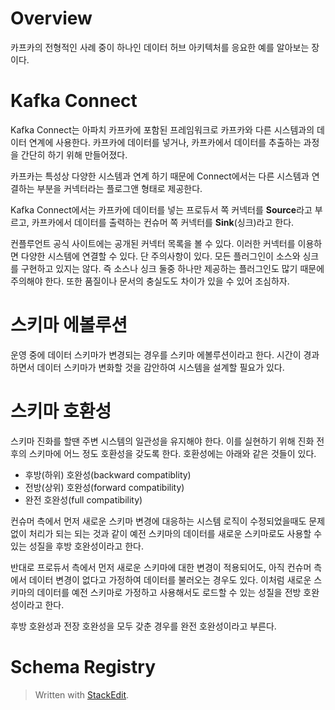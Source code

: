 # Overview

카프카의 전형적인 사례 중이 하나인 데이터 허브 아키텍처를 응요한 예를
알아보는 장이다. 

# Kafka Connect

Kafka Connect는 아파치 카프카에 포함된 프레임워크로 카프카와 다른 시스템과의 데이터 연계에 사용한다. 카프카에 데이터를 넣거나, 카프카에서 데이터를 추출하는 과정을 간단히 하기 위해 만들어졌다. 

카프카는 특성상 다양한 시스템과 연계 하기 때문에 Connect에서는 다른 시스템과 연결하는 부분을 커넥터라는 플로그앤 형태로 제공한다. 

Kafka Connect에서는 카프카에 데이터를 넣는 프로듀서 쪽 커넥터를 **Source**라고 부르고, 카프카에서 데이터를 출력하는 컨슈머 쪽 커넥터를 **Sink**(싱크)라고 한다. 

컨플루언트 공식 사이트에는 공개된 커넥터 목록을 볼 수 있다. 이러한 커넥터를 이용하면 다양한 시스템에 연결할 수 있다. 단 주의사항이 있다. 모든 플러그인이 소스와 싱크를 구현하고 있지는 않다. 즉 소스나 싱크 둘중 하나만 제공하는 플러그인도 많기 때문에 주의해야 한다. 또한 품질이나 문서의 충실도도 차이가 있을 수 있어 조심하자.

# 스키마 에볼루션

운영 중에 데이터 스키마가 변경되는 경우를 스키마 에볼루션이라고 한다.   시간이 경과하면서 데이터 스키마가 변화할 것을 감안하여 시스템을 설계할 필요가 있다.

# 스키마 호환성

스키마 진화를 할땐 주변 시스템의 일관성을 유지해야 한다. 이를 실현하기 위해 진화 전후의 스키마에 어느 정도 호환성을 갖도록 한다. 호환성에는 아래와 같은 것들이 있다. 

* 후방(하위) 호완성(backward compatiblity)
* 전방(상위) 호완성(forward compatibility)
* 완전 호완성(full compatibility)

컨슈머 측에서 먼저 새로운 스키마 변경에 대응하는 시스템 로직이 수정되었을때도 문제 없이 처리가 되는 되는 것과 같이 예전 스키마의 데이터를 새로운 스키마로도 사용할 수 있는 성질을 후방 호완성이라고 한다. 

반대로 프로듀서 측에서 먼저 새로운 스키마에 대한 변경이 적용되어도, 아직 컨슈머 측에서 데이터 변경이 없다고 가정하여 데이터를 불러오는 경우도 있다. 이처럼 새로운 스키마의 데이터를 예전 스키마로 가정하고 사용해서도 로드할 수 있는 성질을 전방 호완성이라고 한다. 

후방 호완성과 전장 호완성을 모두 갖춘 경우를 완전 호완성이라고 부른다. 

# Schema Registry



> Written with [StackEdit](https://stackedit.io/).
<!--stackedit_data:
eyJoaXN0b3J5IjpbLTE2MTc4MzI1NTgsLTQwNDMxNTI5NiwtMT
I2NzcyOTgwMCwxNjE2Mjc0MDc5LC03NDg2MTExM119
-->